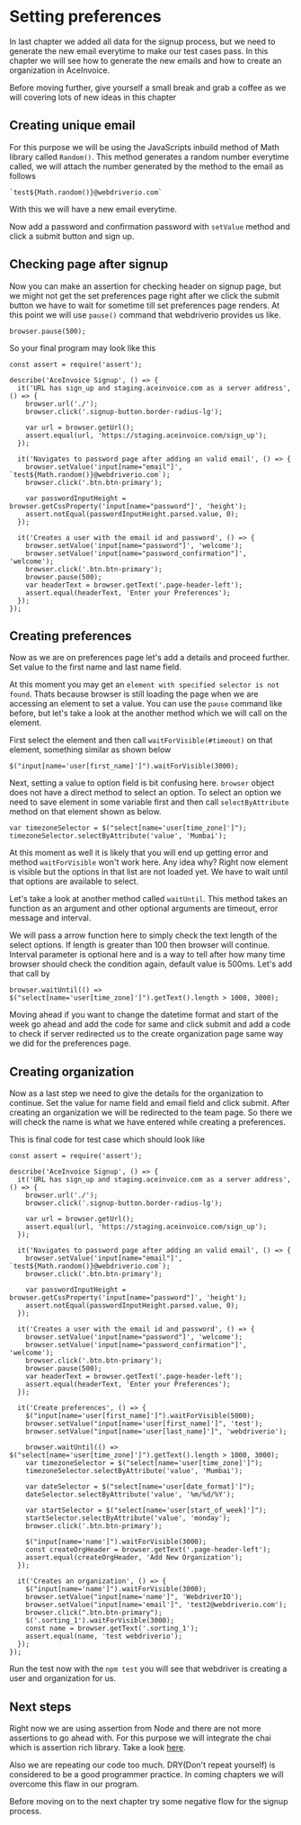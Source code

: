 # Setting preferences

In last chapter we added all data for the signup process, but we need to generate the new email everytime to make our test cases pass. In this chapter we will see how to generate the new emails and how to create an organization in AceInvoice.

Before moving further, give yourself a small break and grab a coffee as we will covering lots of new ideas in this chapter

## Creating unique email

For this purpose we will be using the JavaScripts inbuild method of Math library called `Random()`. This method generates a random number everytime called, we will attach the number generated by the method to the email as follows

```
`test${Math.random()}@webdriverio.com`
```

With this we will have a new email everytime.

Now add a password and confirmation password with `setValue` method and click a submit button and sign up.

## Checking page after signup

Now you can make an assertion for checking header on signup page, but we might not get the set preferences page right after we click the submit button we have to wait for sometime till set preferences page renders.
At this point we will use `pause()` command that webdriverio provides us like.

```
browser.pause(500);
```

So your final program may look like this

```
const assert = require('assert');

describe('AceInvoice Signup', () => {
  it('URL has sign_up and staging.aceinvoice.com as a server address', () => {
    browser.url('./');
    browser.click('.signup-button.border-radius-lg');

    var url = browser.getUrl();
    assert.equal(url, 'https://staging.aceinvoice.com/sign_up');
  });

  it('Navigates to password page after adding an valid email', () => {
    browser.setValue('input[name="email"]', `test${Math.random()}@webdriverio.com`);
    browser.click('.btn.btn-primary');

    var passwordInputHeight = browser.getCssProperty('input[name="password"]', 'height');
    assert.notEqual(passwordInputHeight.parsed.value, 0);
  });

  it('Creates a user with the email id and password', () => {
    browser.setValue('input[name="password"]', 'welcome');
    browser.setValue('input[name="password_confirmation"]', 'welcome');
    browser.click('.btn.btn-primary');
    browser.pause(500);
    var headerText = browser.getText('.page-header-left');
    assert.equal(headerText, 'Enter your Preferences');
  });
});
```

## Creating preferences

Now as we are on preferences page let's add a details and proceed further. Set value to the first name and last name field.

At this moment you may get an `element with specified selector is not found`. Thats because browser is still loading the page when we are accessing an element to set a value. You can use the `pause` command like before, but let's take a look at the another method which we will call on the element.

First select the element and then call `waitForVisible(#timeout)` on that element, something similar as shown below

```
$("input[name='user[first_name]']").waitForVisible(3000);
```

Next, setting a value to option field is bit confusing here. `browser` object does not have a direct method to select an option. To select an option we need to save element in some variable first and then call `selectByAttribute` method on that element shown as below.

```
var timezoneSelector = $("select[name='user[time_zone]']");
timezoneSelector.selectByAttribute('value', 'Mumbai');
```

At this moment as well it is likely that you will end up getting error and method `waitForVisible` won't work here. Any idea why? Right now element is visible but the options in that list are not loaded yet. We have to wait until that options are available to select.

Let's take a look at another method called `waitUntil`. This method takes an function as an argument and other optional arguments are timeout, error message and interval.

We will pass a arrow function here to simply check the text length of the select options. If length is greater than 100 then browser will continue. Interval parameter is optional here and is a way to tell after how many time browser should check the condition again, default value is 500ms. Let's add that call by

```
browser.waitUntil(() => $("select[name='user[time_zone]']").getText().length > 1000, 3000);
```

Moving ahead if you want to change the datetime format and start of the week go ahead and add the code for same and click submit and add a code to check if server redirected us to the create organization page same way we did for the preferences page.

## Creating organization

Now as a last step we need to give the details for the organization to continue. Set the value for name field and email field and click submit. After creating an organization we will be redirected to the team page. So there we will check the name is what we have entered while creating a preferences.

This is final code for test case which should look like

```
const assert = require('assert');

describe('AceInvoice Signup', () => {
  it('URL has sign_up and staging.aceinvoice.com as a server address', () => {
    browser.url('./');
    browser.click('.signup-button.border-radius-lg');

    var url = browser.getUrl();
    assert.equal(url, 'https://staging.aceinvoice.com/sign_up');
  });

  it('Navigates to password page after adding an valid email', () => {
    browser.setValue('input[name="email"]', `test${Math.random()}@webdriverio.com`);
    browser.click('.btn.btn-primary');

    var passwordInputHeight = browser.getCssProperty('input[name="password"]', 'height');
    assert.notEqual(passwordInputHeight.parsed.value, 0);
  });

  it('Creates a user with the email id and password', () => {
    browser.setValue('input[name="password"]', 'welcome');
    browser.setValue('input[name="password_confirmation"]', 'welcome');
    browser.click('.btn.btn-primary');
    browser.pause(500);
    var headerText = browser.getText('.page-header-left');
    assert.equal(headerText, 'Enter your Preferences');
  });

  it('Create preferences', () => {
    $("input[name='user[first_name]']").waitForVisible(5000);
    browser.setValue("input[name='user[first_name]']", 'test');
    browser.setValue("input[name='user[last_name]']", 'webdriverio');

    browser.waitUntil(() => $("select[name='user[time_zone]']").getText().length > 1000, 3000);
    var timezoneSelector = $("select[name='user[time_zone]']");
    timezoneSelector.selectByAttribute('value', 'Mumbai');

    var dateSelector = $("select[name='user[date_format]']");
    dateSelector.selectByAttribute('value', '%m/%d/%Y');

    var startSelector = $("select[name='user[start_of_week]']");
    startSelector.selectByAttribute('value', 'monday');
    browser.click('.btn.btn-primary');

    $("input[name='name']").waitForVisible(3000);
    const createOrgHeader = browser.getText('.page-header-left');
    assert.equal(createOrgHeader, 'Add New Organization');
  });

  it('Creates an organization', () => {
    $("input[name='name']").waitForVisible(3000);
    browser.setValue("input[name='name']", 'WebdriverIO');
    browser.setValue("input[name='email']", 'test2@webdriverio.com');
    browser.click(".btn.btn-primary");
    $('.sorting_1').waitForVisible(3000);
    const name = browser.getText('.sorting_1');
    assert.equal(name, 'test webdriverio');
  });
});
```

Run the test now with the `npm test` you will see that webdriver is creating a user and organization for us.

## Next steps

Right now we are using assertion from Node and there are not more assertions to go ahead with. For this purpose we will integrate the chai which is assertion rich library. Take a look [here](https://www.chaijs.com/).

Also we are repeating our code too much. DRY(Don't repeat yourself) is considered to be a good programmer practice. In coming chapters we will overcome this flaw in our program.

Before moving on to the next chapter try some negative flow for the signup process.
